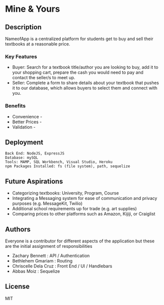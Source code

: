 # Mine & Yours

## Description
NameofApp is a centralized platform for students get to buy and sell their textbooks at a reasonable price. 

### Key Features
* Buyer: Search for a textbook title/author you are looking to buy, add it to your shopping cart, prepare the cash you would need to pay and contact the seller/s to meet up.
* Seller: Complete a form to share details about your textbook that pushes it to our database, which allows buyers to select them and connect with you. 

### Benefits
* Convenience -  
* Better Prices - 
* Validation - 

## Deployment
``` Front End: HTML, CSS, Bootstrap, JavaScript, jQuery
Back End: NodeJS, ExpressJS
Database: mySQL
Tools: MAMP, SQL Workbench, Visual Studio, Heroku
npm Packages Installed: fs (file system), path, sequelize
```

## Future Aspirations
* Categorizing textbooks: University, Program, Course
* Integrating a Messaging system for ease of communication and privacy purposes (e.g. MessageKit, Twilio)
* Additional school requirements up for trade (e.g. art supplies)
* Comparing prices to other platforms such as Amazon, Kijiji, or Craiglist

## Authors
Everyone is a contributor for different aspects of the application but these are the initial assignment of responsibilities
* Zachary Bennett : API / Authentication 
* Bethlehem Gmariam : Routing 
* Chriscelle Dela Cruz : Front End / UI / Handlebars
* Abbas Moiz : Sequelize

## License
MIT